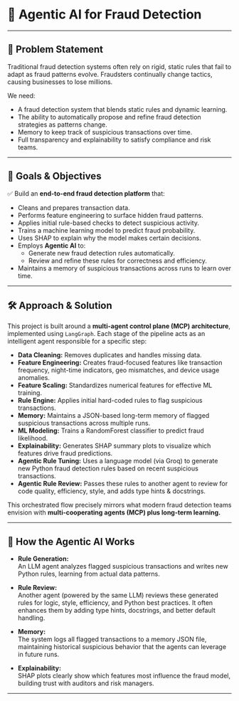 # 🚀 Agentic AI for Fraud Detection

---

## 📌 Problem Statement

Traditional fraud detection systems often rely on rigid, static rules that fail to adapt as fraud patterns evolve. Fraudsters continually change tactics, causing businesses to lose millions.

We need:
- A fraud detection system that blends static rules and dynamic learning.
- The ability to automatically propose and refine fraud detection strategies as patterns change.
- Memory to keep track of suspicious transactions over time.
- Full transparency and explainability to satisfy compliance and risk teams.

---

## 🎯 Goals & Objectives

✅ Build an **end-to-end fraud detection platform** that:
- Cleans and prepares transaction data.
- Performs feature engineering to surface hidden fraud patterns.
- Applies initial rule-based checks to detect suspicious activity.
- Trains a machine learning model to predict fraud probability.
- Uses SHAP to explain why the model makes certain decisions.
- Employs **Agentic AI** to:
  - Generate new fraud detection rules automatically.
  - Review and refine these rules for correctness and efficiency.
- Maintains a memory of suspicious transactions across runs to learn over time.

---

## 🛠️ Approach & Solution

This project is built around a **multi-agent control plane (MCP) architecture**, implemented using `LangGraph`. Each stage of the pipeline acts as an intelligent agent responsible for a specific step:

- **Data Cleaning:** Removes duplicates and handles missing data.
- **Feature Engineering:** Creates fraud-focused features like transaction frequency, night-time indicators, geo mismatches, and device usage anomalies.
- **Feature Scaling:** Standardizes numerical features for effective ML training.
- **Rule Engine:** Applies initial hard-coded rules to flag suspicious transactions.
- **Memory:** Maintains a JSON-based long-term memory of flagged suspicious transactions across multiple runs.
- **ML Modeling:** Trains a RandomForest classifier to predict fraud likelihood.
- **Explainability:** Generates SHAP summary plots to visualize which features drive fraud predictions.
- **Agentic Rule Tuning:** Uses a language model (via Groq) to generate new Python fraud detection rules based on recent suspicious transactions.
- **Agentic Rule Review:** Passes these rules to another agent to review for code quality, efficiency, style, and adds type hints & docstrings.

This orchestrated flow precisely mirrors what modern fraud detection teams envision with **multi-cooperating agents (MCP) plus long-term learning.**

---

## 🚀 How the Agentic AI Works

- **Rule Generation:**  
  An LLM agent analyzes flagged suspicious transactions and writes new Python rules, learning from actual data patterns.

- **Rule Review:**  
  Another agent (powered by the same LLM) reviews these generated rules for logic, style, efficiency, and Python best practices. It often enhances them by adding type hints, docstrings, and better default handling.

- **Memory:**  
  The system logs all flagged transactions to a memory JSON file, maintaining historical suspicious behavior that the agents can leverage in future runs.

- **Explainability:**  
  SHAP plots clearly show which features most influence the fraud model, building trust with auditors and risk managers.

---
